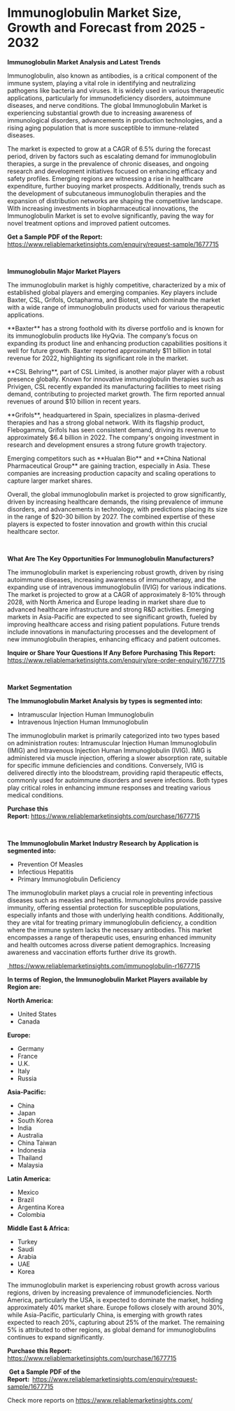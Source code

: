 <p><h1>Immunoglobulin Market Size, Growth and Forecast from 2025 - 2032</h1></p><p><strong>Immunoglobulin Market Analysis and Latest Trends</strong></p>
<p><p>Immunoglobulin, also known as antibodies, is a critical component of the immune system, playing a vital role in identifying and neutralizing pathogens like bacteria and viruses. It is widely used in various therapeutic applications, particularly for immunodeficiency disorders, autoimmune diseases, and nerve conditions. The global Immunoglobulin Market is experiencing substantial growth due to increasing awareness of immunological disorders, advancements in production technologies, and a rising aging population that is more susceptible to immune-related diseases.</p><p>The market is expected to grow at a CAGR of 6.5% during the forecast period, driven by factors such as escalating demand for immunoglobulin therapies, a surge in the prevalence of chronic diseases, and ongoing research and development initiatives focused on enhancing efficacy and safety profiles. Emerging regions are witnessing a rise in healthcare expenditure, further buoying market prospects. Additionally, trends such as the development of subcutaneous immunoglobulin therapies and the expansion of distribution networks are shaping the competitive landscape. With increasing investments in biopharmaceutical innovations, the Immunoglobulin Market is set to evolve significantly, paving the way for novel treatment options and improved patient outcomes.</p></p>
<p><strong>Get a Sample PDF of the Report:&nbsp;</strong> <a href="https://www.reliablemarketinsights.com/enquiry/request-sample/1677715?utm_campaign=2630&utm_medium=2&utm_source=Github&utm_content=ia&utm_term=08032025&utm_id=immunoglobulin">https://www.reliablemarketinsights.com/enquiry/request-sample/1677715</a></p>
<p>&nbsp;</p>
<p><strong>Immunoglobulin Major Market Players</strong></p>
<p><p>The immunoglobulin market is highly competitive, characterized by a mix of established global players and emerging companies. Key players include Baxter, CSL, Grifols, Octapharma, and Biotest, which dominate the market with a wide range of immunoglobulin products used for various therapeutic applications.</p><p>**Baxter** has a strong foothold with its diverse portfolio and is known for its immunoglobulin products like HyQvia. The company’s focus on expanding its product line and enhancing production capabilities positions it well for future growth. Baxter reported approximately $11 billion in total revenue for 2022, highlighting its significant role in the market.</p><p>**CSL Behring**, part of CSL Limited, is another major player with a robust presence globally. Known for innovative immunoglobulin therapies such as Privigen, CSL recently expanded its manufacturing facilities to meet rising demand, contributing to projected market growth. The firm reported annual revenues of around $10 billion in recent years.</p><p>**Grifols**, headquartered in Spain, specializes in plasma-derived therapies and has a strong global network. With its flagship product, Flebogamma, Grifols has seen consistent demand, driving its revenue to approximately $6.4 billion in 2022. The company's ongoing investment in research and development ensures a strong future growth trajectory.</p><p>Emerging competitors such as **Hualan Bio** and **China National Pharmaceutical Group** are gaining traction, especially in Asia. These companies are increasing production capacity and scaling operations to capture larger market shares.</p><p>Overall, the global immunoglobulin market is projected to grow significantly, driven by increasing healthcare demands, the rising prevalence of immune disorders, and advancements in technology, with predictions placing its size in the range of $20-30 billion by 2027. The combined expertise of these players is expected to foster innovation and growth within this crucial healthcare sector.</p></p>
<p>&nbsp;</p>
<p><strong>What Are The Key Opportunities For Immunoglobulin Manufacturers?</strong></p>
<p><p>The immunoglobulin market is experiencing robust growth, driven by rising autoimmune diseases, increasing awareness of immunotherapy, and the expanding use of intravenous immunoglobulin (IVIG) for various indications. The market is projected to grow at a CAGR of approximately 8-10% through 2028, with North America and Europe leading in market share due to advanced healthcare infrastructure and strong R&D activities. Emerging markets in Asia-Pacific are expected to see significant growth, fueled by improving healthcare access and rising patient populations. Future trends include innovations in manufacturing processes and the development of new immunoglobulin therapies, enhancing efficacy and patient outcomes.</p></p>
<p><strong>Inquire or Share Your Questions If Any Before Purchasing This Report:</strong> <a href="https://www.reliablemarketinsights.com/enquiry/pre-order-enquiry/1677715?utm_campaign=2630&utm_medium=2&utm_source=Github&utm_content=ia&utm_term=08032025&utm_id=immunoglobulin">https://www.reliablemarketinsights.com/enquiry/pre-order-enquiry/1677715</a></p>
<p>&nbsp;</p>
<p><strong>Market Segmentation</strong></p>
<p><strong>The Immunoglobulin Market Analysis by types is segmented into:</strong></p>
<p><ul><li>Intramuscular Injection Human Immunoglobulin</li><li>Intravenous Injection Human Immunoglobulin</li></ul></p>
<p><p>The immunoglobulin market is primarily categorized into two types based on administration routes: Intramuscular Injection Human Immunoglobulin (IMIG) and Intravenous Injection Human Immunoglobulin (IVIG). IMIG is administered via muscle injection, offering a slower absorption rate, suitable for specific immune deficiencies and conditions. Conversely, IVIG is delivered directly into the bloodstream, providing rapid therapeutic effects, commonly used for autoimmune disorders and severe infections. Both types play critical roles in enhancing immune responses and treating various medical conditions.</p></p>
<p><strong>Purchase this Report:&nbsp;</strong><a href="https://www.reliablemarketinsights.com/purchase/1677715?utm_campaign=2630&utm_medium=2&utm_source=Github&utm_content=ia&utm_term=08032025&utm_id=immunoglobulin">https://www.reliablemarketinsights.com/purchase/1677715</a></p>
<p>&nbsp;</p>
<p><strong>The Immunoglobulin Market Industry Research by Application is segmented into:</strong></p>
<p><ul><li>Prevention Of Measles</li><li>Infectious Hepatitis</li><li>Primary Immunoglobulin Deficiency</li></ul></p>
<p><p>The immunoglobulin market plays a crucial role in preventing infectious diseases such as measles and hepatitis. Immunoglobulins provide passive immunity, offering essential protection for susceptible populations, especially infants and those with underlying health conditions. Additionally, they are vital for treating primary immunoglobulin deficiency, a condition where the immune system lacks the necessary antibodies. This market encompasses a range of therapeutic uses, ensuring enhanced immunity and health outcomes across diverse patient demographics. Increasing awareness and vaccination efforts further drive its growth.</p></p>
<p><a href="https://www.reliablemarketinsights.com/immunoglobulin-r1677715?utm_campaign=2630&utm_medium=2&utm_source=Github&utm_content=ia&utm_term=08032025&utm_id=immunoglobulin">&nbsp;https://www.reliablemarketinsights.com/immunoglobulin-r1677715</a></p>
<p><strong>In terms of Region, the Immunoglobulin Market Players available by Region are:</strong></p>
<p>
    <p> <strong> North America: </strong>
        <ul>
            <li>United States</li>
            <li>Canada</li>
        </ul>
        </p> 
    <p> <strong> Europe: </strong>
        <ul>
            <li>Germany</li>
            <li>France</li>
            <li>U.K.</li>
            <li>Italy</li>
            <li>Russia</li>
        </ul>
        </p> 
    <p> <strong> Asia-Pacific: </strong>
        <ul>
            <li>China</li>
            <li>Japan</li>
            <li>South Korea</li>
            <li>India</li>
            <li>Australia</li>
            <li>China Taiwan</li>
            <li>Indonesia</li>
            <li>Thailand</li>
            <li>Malaysia</li>
        </ul>
        </p> 
    <p> <strong> Latin America: </strong>
        <ul>
            <li>Mexico</li>
            <li>Brazil</li>
            <li>Argentina Korea</li>
            <li>Colombia</li>
        </ul>
        </p> 
    <p> <strong> Middle East & Africa: </strong>
        <ul>
            <li>Turkey</li>
            <li>Saudi</li>
            <li>Arabia</li>
            <li>UAE</li>
            <li>Korea</li>
        </ul>
    </p>
    </p>
<p><p>The immunoglobulin market is experiencing robust growth across various regions, driven by increasing prevalence of immunodeficiencies. North America, particularly the USA, is expected to dominate the market, holding approximately 40% market share. Europe follows closely with around 30%, while Asia-Pacific, particularly China, is emerging with growth rates expected to reach 20%, capturing about 25% of the market. The remaining 5% is attributed to other regions, as global demand for immunoglobulins continues to expand significantly.</p></p>
<p><strong>Purchase this Report: </strong><a href="https://www.reliablemarketinsights.com/purchase/1677715?utm_campaign=2630&utm_medium=2&utm_source=Github&utm_content=ia&utm_term=08032025&utm_id=immunoglobulin">https://www.reliablemarketinsights.com/purchase/1677715</a></p>
<p>&nbsp;<strong>Get a Sample PDF of the Report:&nbsp;&nbsp;</strong><a href="https://www.reliablemarketinsights.com/enquiry/request-sample/1677715?utm_campaign=2630&utm_medium=2&utm_source=Github&utm_content=ia&utm_term=08032025&utm_id=immunoglobulin">https://www.reliablemarketinsights.com/enquiry/request-sample/1677715</a></p>
<p><strong></strong></p>
<p>Check more reports on <a href="https://www.reliablemarketinsights.com/?utm_campaign=2630&utm_medium=2&utm_source=Github&utm_content=ia&utm_term=08032025&utm_id=immunoglobulin">https://www.reliablemarketinsights.com/</a></p>